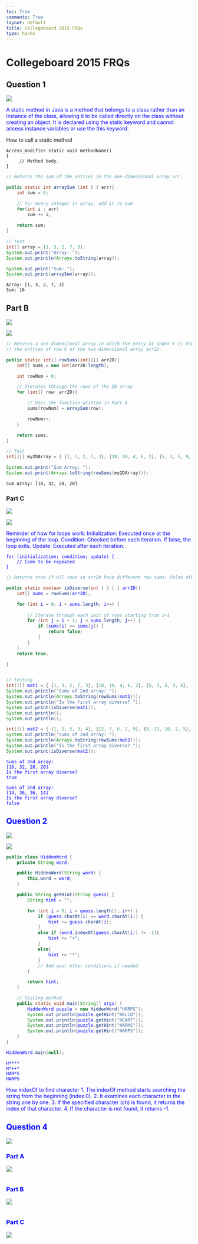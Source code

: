```yaml
---
toc: True
comments: True
layout: default
title: Collegeboard 2015 FRQs
type: hacks
---
```


# Collegeboard 2015 FRQs

## Question 1

![](https://cdn.discordapp.com/attachments/879557685253664768/1211373388140912640/Screenshot_2024-02-25_at_10.04.25_AM.png?ex=65edf661&is=65db8161&hm=0010e1942d7dc8a6ab1281c88e1b4e12803f8dc69c61cbfde1b74a0d63d5471b&)

<span style="color: blue;">A static method in Java is a method that belongs to a class rather than an instance of the class, allowing it to be called directly on the class without creating an object. It is declared using the static keyword and cannot access instance variables or use the this keyword.</span>

How to call a static method

```
Access_modifier static void methodName()
{ 
     // Method body.
} 
```


```Java
// Returns the sum of the entries in the one-dimensional array arr.

public static int arraySum (int [ ] arr){
    int sum = 0;

    // for every integer in array, add it to sum
    for(int i : arr)
        sum += i;
    
    return sum;
}

// Test
int[] array = {1, 3, 2, 7, 3};
System.out.print("Array: ");
System.out.println(Arrays.toString(array));

System.out.print("Sum: ");
System.out.print(arraySum(array));
```

    Array: [1, 3, 2, 7, 3]
    Sum: 16

## Part B

![](https://cdn.discordapp.com/attachments/879557685253664768/1211373388484968478/Screenshot_2024-02-25_at_10.05.06_AM.png?ex=65edf662&is=65db8162&hm=0038cbc3b3fe2e25a0bc59adb453e62f93de74d72953ce117be235787173aabb&)

![](https://cdn.discordapp.com/attachments/879557685253664768/1211373388824838254/Screenshot_2024-02-25_at_10.05.18_AM.png?ex=65edf662&is=65db8162&hm=83e031f5b77cf6c56e24d8cff705f51c33ab6d7433330b85bc9634f60d9ba2e7&)


```Java
// Returns a one-dimensional array in which the entry at index k is the sum of 
// the entries of row k of the two-dimensional array arr2D.

public static int[] rowSums(int[][] arr2D){
    int[] sums = new int[arr2D.length];

    int rowNum = 0;

    // Iterates through the rows of the 2D array
    for (int[] row: arr2D){

        // Uses the function written in Part A
        sums[rowNum] = arraySum(row);

        rowNum++;
    }

    return sums;
}

// Test
int[][] my2DArray = { {1, 3, 2, 7, 3}, {10, 10, 4, 6, 2}, {5, 3, 5, 9, 6}, {7, 6, 4, 2, 1}};

System.out.print("Sum Array: ");
System.out.print(Arrays.toString(rowSums(my2DArray)));
```

    Sum Array: [16, 32, 28, 20]

### Part C

![](https://cdn.discordapp.com/attachments/879557685253664768/1211373668593045544/Screenshot_2024-02-25_at_10.06.25_AM.png?ex=65edf6a4&is=65db81a4&hm=a6ca12d83850d6200461654db8653e1a38c2bba68a680babe283dcca7874c583&)

![](https://cdn.discordapp.com/attachments/879557685253664768/1211373792958484560/Screenshot_2024-02-25_at_10.06.43_AM.png?ex=65edf6c2&is=65db81c2&hm=03020adae793b8235c949a80430ec75dfc1ec5996ec9832a6a526e87634d6898&)

<span style="color: blue;">
Reminder of how for loops work:
<span style="color: blue;">
Initialization: Executed once at the beginning of the loop.
<span style="color: blue;">
Condition: Checked before each iteration. If false, the loop exits.
<span style="color: blue;">
Update: Executed after each iteration.


```
for (initialization; condition; update) {
    // Code to be repeated
}
```


```Java
// Returns true if all rows in arr2D have different row sums; false otherwise.

public static boolean isDiverse(int [ ] [ ] arr2D){
    int[] sums = rowSums(arr2D);

    for (int i = 0; i < sums.length; i++) {
        
        // Iterate through each pair of rows starting from i+1
        for (int j = i + 1; j < sums.length; j++) {
            if (sums[i] == sums[j]) {
                return false;
            }
        }
    }
    return true;

}


// Testing
int[][] mat1 = { {1, 3, 2, 7, 3}, {10, 10, 4, 6, 2}, {5, 3, 5, 9, 6}, {7, 6, 4, 2, 1}};
System.out.println("Sums of 2nd array: ");
System.out.println(Arrays.toString(rowSums(mat1)));
System.out.println("Is the first array diverse? ");
System.out.print(isDiverse(mat1));
System.out.println();
System.out.println();

int[][] mat2 = { {1, 1, 5, 3, 4}, {12, 7, 6, 2, 9}, {8, 11, 10, 2, 5}, {3, 2, 3, 0, 6}};
System.out.println("Sums of 2nd array: ");
System.out.println(Arrays.toString(rowSums(mat2)));
System.out.println("Is the first array diverse? ");
System.out.print(isDiverse(mat2));
```

    Sums of 2nd array: 
    [16, 32, 28, 20]
    Is the first array diverse? 
    true
    
    Sums of 2nd array: 
    [14, 36, 36, 14]
    Is the first array diverse? 
    false

## Question 2

![](https://cdn.discordapp.com/attachments/879557685253664768/1211384649662726215/Screenshot_2024-02-25_at_10.49.44_AM.png?ex=65ee00de&is=65db8bde&hm=fd4f7091bc9f8ee47ba0b8c08b49d396f60a6efdc188834bd23c86243b5952b2&)

![](https://cdn.discordapp.com/attachments/879557685253664768/1211384650023440424/Screenshot_2024-02-25_at_10.50.03_AM.png?ex=65ee00df&is=65db8bdf&hm=190a6cbc1fecb6aac646a201a36a8aa70109298397aa8bac89ed828a44cc1d11&)


```Java
public class HiddenWord {
    private String word;

    public HiddenWord(String word) {
        this.word = word;
    }

    public String getHint(String guess) {
        String hint = "";

        for (int i = 0; i < guess.length(); i++) {
            if (guess.charAt(i) == word.charAt(i)) {
                hint += guess.charAt(i);
            }
            else if (word.indexOf(guess.charAt(i)) != -1){
                hint += "+";
            }
            else{
                hint += "*";
            }
            // Add your other conditions if needed
        }

        return hint;
    }

    // Testing method
    public static void main(String[] args) {
        HiddenWord puzzle = new HiddenWord("HARPS");
        System.out.println(puzzle.getHint("HELLO"));
        System.out.println(puzzle.getHint("HEART"));
        System.out.println(puzzle.getHint("HARMS"));
        System.out.println(puzzle.getHint("HARPS"));
    }
}

HiddenWord.main(null);

```

    H****
    H*++*
    HAR*S
    HARPS


<span style="color: blue;">
How indexOf to find character
<span style="color: blue;">
1. The indexOf method starts searching the string from the beginning (index 0).
<span style="color: blue;">
2. It examines each character in the string one by one.
<span style="color: blue;">
3. If the specified character (ch) is found, it returns the index of that character.
<span style="color: blue;">
4. If the character is not found, it returns -1.

## Question 4
![](https://cdn.discordapp.com/attachments/879557685253664768/1211176995497578506/Screenshot_2024-02-24_at_9.04.51_PM.png?ex=65ed3f7a&is=65daca7a&hm=ac44e1789f533d205f05d208088482610eaf08606db2ce081378260de58f624a&)

### Part A
![](https://cdn.discordapp.com/attachments/879557685253664768/1211177171876577371/Screenshot_2024-02-24_at_9.05.24_PM.png?ex=65ed3fa4&is=65dacaa4&hm=8d249021c7e373b90454790699dd40bb321028908a9fe0243650eac96573d7af&)


```Java

```

### Part B

![](https://cdn.discordapp.com/attachments/879557685253664768/1211177245335486535/Screenshot_2024-02-24_at_9.05.48_PM.png?ex=65ed3fb5&is=65dacab5&hm=f67a842ff4d80786355893746f16e72e577f2f521dee4e68b2c6528874ab5d67&)


```Java

```

### Part C

![](https://cdn.discordapp.com/attachments/879557685253664768/1211177410985332746/Screenshot_2024-02-24_at_9.06.34_PM.png?ex=65ed3fdd&is=65dacadd&hm=4419cb271a9c59f06d43631021636540d1b37e9f094b0aadd2b7bf78d9236f25&)
